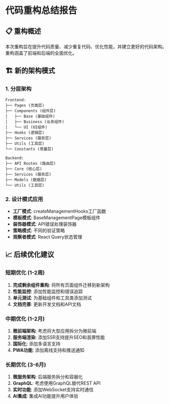 # 代码重构总结报告

## 📋 重构概述

本次重构旨在提升代码质量、减少重复代码、优化性能，并建立更好的代码架构。重构涵盖了前端和后端的全面优化。

## 🏗️ 新的架构模式

### 1. 分层架构
```
Frontend:
├── Pages (页面层)
├── Components (组件层)
│   ├── Base (基础组件)
│   ├── Business (业务组件)
│   └── UI (UI组件)
├── Hooks (逻辑层)
├── Services (服务层)
├── Utils (工具层)
└── Constants (常量层)

Backend:
├── API Routes (路由层)
├── Core (核心层)
├── Services (服务层)
├── Models (数据层)
└── Utils (工具层)
```

### 2. 设计模式应用
- **工厂模式**: createManagementHooks工厂函数
- **模板模式**: BaseManagementPage模板组件
- **装饰器模式**: API错误处理装饰器
- **策略模式**: 不同的验证策略
- **观察者模式**: React Query状态管理

## 📈 后续优化建议

### 短期优化 (1-2周)
1. **完成剩余组件重构**: 将所有页面组件迁移到新架构
2. **性能监控**: 添加性能监控和错误追踪
3. **单元测试**: 为基础组件和工具类添加测试
4. **文档完善**: 更新开发文档和API文档

### 中期优化 (1-2月)
1. **微前端架构**: 考虑将大型应用拆分为微前端
2. **服务端渲染**: 添加SSR支持提升SEO和首屏性能
3. **国际化**: 添加多语言支持
4. **PWA功能**: 添加离线支持和推送通知

### 长期优化 (3-6月)
1. **微服务架构**: 后端服务拆分和容器化
2. **GraphQL**: 考虑使用GraphQL替代REST API
3. **实时功能**: 添加WebSocket支持实时通信
4. **AI集成**: 集成AI功能提升用户体验


